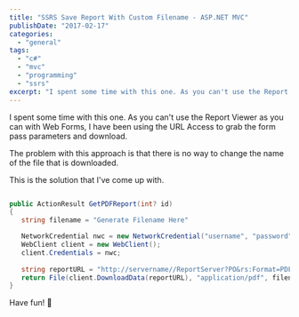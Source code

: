 ```yaml
---
title: "SSRS Save Report With Custom Filename - ASP.NET MVC"
publishDate: "2017-02-17"
categories: 
  - "general"
tags: 
  - "c#"
  - "mvc"
  - "programming"
  - "ssrs"
excerpt: "I spent some time with this one. As you can't use the Report Viewer as you can with Web Forms, I have been using the URL Access to grab the form pass parameters and download."
---
```


I spent some time with this one. As you can't use the Report Viewer as you can with Web Forms, I have been using the URL Access to grab the form pass parameters and download.

The problem with this approach is that there is no way to change the name of the file that is downloaded.

This is the solution that I've come up with.

```c#

public ActionResult GetPDFReport(int? id)
{
   string filename = "Generate Filename Here"

   NetworkCredential nwc = new NetworkCredential("username", "password");
   WebClient client = new WebClient();
   client.Credentials = nwc;
            
   string reportURL = "http://servername//ReportServer?PO&rs:Format=PDF&rs:ClearSession=true&Param1=" + id;
   return File(client.DownloadData(reportURL), "application/pdf", filename);
}
```

Have fun! 🙂
